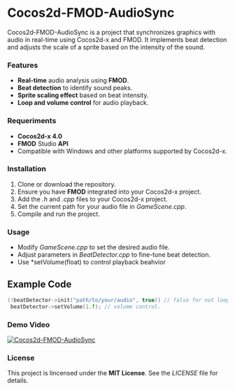 # Cocos2d-FMOD-AudioSync
Cocos2d-FMOD-AudioSync is a project that synchronizes graphics with audio in real-time using Cocos2d-x and FMOD. It implements beat detection and adjusts the scale of a sprite based on the intensity of the sound.

### Features

* **Real-time** audio analysis using **FMOD**.
* **Beat detection** to identify sound peaks.
* **Sprite scaling effect** based on beat intensity.
* **Loop and volume control** for audio playback.

### Requeriments

* **Cocos2d-x 4.0**
* **FMOD** Studio **API**
* Compatible with Windows and other platforms supported by Cocos2d-x.

### Installation

1. Clone or download the repository.
2. Ensure you have **FMOD** integrated into your Cocos2d-x project.
3. Add the *.h* and *.cpp* files to your Cocos2d-x project.
4. Set the current path for your audio file in *GameScene.cpp*.
5. Compile and run the project.

### Usage

* Modify *GameScene.cpp* to set the desired audio file.
* Adjust parameters in *BeatDetector.cpp* to fine-tune beat detection.
* Use *setVolume(float) to control playback beahvior

## Example Code

```cpp
(!beatDetector->init("path/to/your/audio", true)) // false for not loop, true for enabled loop.
 beatDetector->setVolume(1.f); // volume control.
```
### Demo Video

[![Cocos2d-FMOD-AudioSync](https://img.youtube.com/vi/YmK4mY0gAKlw/0.jpg)](https://youtu.be/mK4mY0gAKlw)

### License

This project is lincensed under the **MIT License**. See the *LICENSE* file for details.
